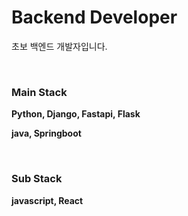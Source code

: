 # Backend Developer

초보 백엔드 개발자입니다.

<br/>

### Main Stack

**Python, Django, Fastapi, Flask**

**java, Springboot**

<br/>

### Sub Stack

**javascript, React**
